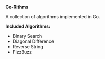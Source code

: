 **Go-Rithms**

A collection of algorithms implemented in Go.

**Included Algorithms:**

 - Binary Search  
 - Diagonal Difference  
 - Reverse String
 - FizzBuzz